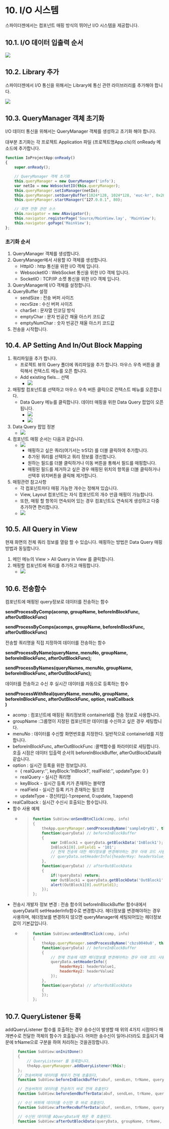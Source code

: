 # 10. I/O 시스템

스파이더젠에서는 컴포넌트 매핑 방식의 뛰어난 I/O 시스템을 제공합니다.

## 10.1. I/O 데이터 입출력 순서

![](https://github.com/asoosoft/spidergen-guidebook/tree/eeac9656bff5b368e79bf9dad544cae218642e17/assets/io-ex-001.png)

## 10.2.  Library 추가

스파이더젠에서 I/O 통신을 위해서는 Library에 통신 관련 라이브러리를 추가해야 합니다.

![](https://github.com/asoosoft/spidergen-guidebook/tree/eeac9656bff5b368e79bf9dad544cae218642e17/assets/io-ex-002.png)

## 10.3.  QueryManager 객체 초기화

I/O 데이터 통신을 위해서는 QueryManager 객체를 생성하고 초기화 해야 합니다.

대부분 초기화는 각 프로젝트 Application 파일 \(프로젝트명App.cls\)의 onReady 메소드에 추가합니다.

```javascript
function IoProjectApp:onReady()
{
    super.onReady();

    // QueryManager 객체 초기화
    this.queryManager = new QueryManager('info');
    var netIo = new WebsocketIO(this.queryManager); 
    this.queryManager.setIoManager(netIo);
    this.queryManager.setQueryBuffer(1024*128, 1024*128, 'euc-kr', 0x20, 0x30);
    this.queryManager.startManager(‘127.0.0.1’, 80);

    // 화면 전환 관련 소스
    this.navigator = new ANavigator();
    this.navigator.registerPage('Source/MainView.lay', 'MainView');
    this.navigator.goPage('MainView');
};
```

### **초기화 순서**

1. QueryManager 객체를 생성합니다.
2. QueryManager에서 사용할 IO 객체를 생성합니다.
   * HttpIO : http 통신을 위한 I/O 객체 입니다.
   * WebsocketIO : WebSocket 통신을 위한 I/O 객체 입니다.
   * SocketIO : TCP/IP 소켓 통신을 위한 I/O 객체 입니다.
3. QueryManager에 I/O 객체를 설정합니다.
4. QueryBuffer 설정
   * sendSize : 전송 버퍼 사이즈
   * recvSize : 수신 버퍼 사이즈
   * charSet :  문자열 인코딩 방식
   * emptyChar : 문자 빈공간 채울 아스키 코드값
   * emptyNumChar : 숫자 빈공간 채울 아스키 코드값
5. 전송을 시작합니다.

## 10.4.  AP Setting And In/Out Block Mapping

1. 쿼리파일을 추가 합니다.
   * 프로젝트 뷰의 Query 폴더에 쿼리파일을 추가 합니다. 마우스 우측 버튼을 클릭해서 컨텍스트 메뉴를 오픈 합니다.
   * Add existing fiels... 선택
     * ![](https://github.com/asoosoft/spidergen-guidebook/tree/eeac9656bff5b368e79bf9dad544cae218642e17/assets/io-ex-004.png)
2. 매핑할 컴포넌트를 선택하고 마우스 우측 버튼 클릭으로 컨텍스트 메뉴를 오픈합니다.
   * Data Query 메뉴를 클릭합니다. 데이터 매핑을 위한 Data Query 팝업이 오픈됩니다.
     * ![](https://github.com/asoosoft/spidergen-guidebook/tree/eeac9656bff5b368e79bf9dad544cae218642e17/assets/io-ex-008.png)
     * ![](https://github.com/asoosoft/spidergen-guidebook/tree/eeac9656bff5b368e79bf9dad544cae218642e17/assets/io-ex-009.png)
3. Data Query 팝업 정본
   * ![](https://github.com/asoosoft/spidergen-guidebook/tree/eeac9656bff5b368e79bf9dad544cae218642e17/assets/io-ex-010.png)
4. 컴포넌트 매핑 순서는 다음과 같습니다.
   * ![](https://github.com/asoosoft/spidergen-guidebook/tree/eeac9656bff5b368e79bf9dad544cae218642e17/assets/io-ex-011.png)
     * 매핑하고 싶은 쿼리\(여기서는 tr512\) 를 더블 클릭하여 추가합니다.
     * 추가된 쿼리를 선택하고 쿼리 정보를 갱신합니다.
     * 원하는 필드를 더블 클릭하거나 이동 버튼을 통해서 필드를 매핑합니다.
     * 매핑된 필드를 제거하고 싶은 경우 매핑된 위치의 항목을 더블 클릭하거나 선택후 위치버튼을 클릭해 제거합니다.
5. 매핑관련 참고사항
   * 각 컴포넌트마다 매핑 가능한 개수는 정해져 있습니다.
   * View, Layout 컴포넌트는 자식 컴포넌트의 개수 만큼 매핑이 가능합니다.
   * 또한, 매핑 할  항목이 연속되어 있는 경우 컴포넌트도 연속되게 생성하고 다중 추가하면 편리합니다.
   * ![](https://github.com/asoosoft/spidergen-guidebook/tree/eeac9656bff5b368e79bf9dad544cae218642e17/assets/io-ex-015.png)

## 10.5.  All Query in View

현재 화면의 전체 쿼리 정보를 열람 할 수 있습니다. 매핑하는 방법은 Data Query 매핑 방법과 동일합니다.

1. 메인 메뉴의 View &gt; All Query in View 를 클릭합니다.
2. 매핑할 컴포넌트에 쿼리를 추가하고 매핑합니다.
   * ![](https://github.com/asoosoft/spidergen-guidebook/tree/eeac9656bff5b368e79bf9dad544cae218642e17/assets/io-ex-014.png)

## 10.6. 전송함수

컴포넌트에 매핑된 query정보로 데이터를 전송하는 함수

**sendProcessByComp\(acomp, groupName, beforeInBlockFunc, afterOutBlockFunc\)**    


**sendProcessByComps\(acomps, groupName, beforeInBlockFunc, afterOutBlockFunc\)**    


전송할 쿼리명을 직접 지정하여 데이터를 전송하는 함수

**sendProcessByName\(queryName, menuNo, groupName, beforeInBlockFunc, afterOutBlockFunc\);**    


**sendProcessByNames\(queryNames, menuNo, groupName, beforeInBlockFunc, afterOutBlockFunc\);**    


데이터를 전송하고 수신 후 실시간 데이터를 자동으로 등록하는 함수

**sendProcessWithReal\(queryName, menuNo, groupName, beforeInBlockFunc, afterOutBlockFunc, option, realCallback  
\)**

* acomp : 컴포넌트에 매핑된 쿼리정보와 containerId를 전송 정보로 사용합니다.
* groupName :그룹명이 지정된 컴포넌트만 데이터를 수신하고 싶은 경우 세팅합니다.
* menuNo : 데이터를 수신할 화면번호를 지정한다. 일반적으로 containerId를 지정합니다.
* beforeInBlockFunc, afterOutBlockFunc :콜백함수를 파라미터로 세팅합니다. 호출 시점은 데이터 입출력 순서의 beforeInBlockBuffer, afterOutBlockData와 같습니다.
* option : 실시간 등록을 위한 정보입니다.
  * { realQuery:'', keyBlock:'InBlock1', realField:'', updateType: 0 }
  * realQuery - 실시간 쿼리명
  * keyBlock - 실시간 등록 키가 존재하는 블락명
  * realField - 실시간 등록 키가 존재하는 필드명
  * updateType - 갱신타입\(-1:prepend, 0:update, 1:append\)
* realCallback : 실시간 수신시 호출되는 함수입니다.
* 함수 사용 예제
  * > ```javascript
    > function SubView:onSendBtnClick(comp, info)
    > {
    >     theApp.queryManager.sendProcessByName('sampleQry01', this.getContainerId(), null,
    >     function(queryData) // beforeInBlockBuffer
    >     {
    >         var InBlock1 = queryData.getBlockData('InBlock1');
    >         InBlock1[0].inField1 = '101';
    >         // 현재 전송에 대한 헤더정보를 변경해야하는 경우 아래 코드 사용
    >         // queryData.setHeaderInfo({headerKey: headerValue});
    >     },
    >     function(queryData) // afterOutBlockData
    >     {
    >         if(!queryData) return;
    >         var OutBlock1 = queryData.getBlockData('OutBlock1');
    >         alert(OutBlock1[0].outField1);
    >     });
    > };
    > ```
* 전송시 개발자 정보 변경 : 전송 함수의 beforeInBlockBuffer 함수내에서 queryData의 setHeaderInfo함수로 변경합니다. 헤더정보를 변경해야하는 경우 사용하며, 헤더정보를 변경하지 않으면 queryManager에 세팅되어있는 헤더정보값이 기본값입니다.
  * > ```javascript
    > function SubView:onSendBtnClick(comp, info)
    > {
    >     theApp.queryManager.sendProcessByName('cbzs0040u0', this.getContainerId(), null,
    >     function(queryData) // beforeInBlockBuffer
    >     {
    >         // 현재 전송에 대한 헤더정보를 변경해야하는 경우 아래 코드 사용
    >         queryData.setHeaderInfo({
    >             headerKey1: headerValue1,
    >             headerKey2: headerValue2
    >         });
    >     },
    >     function(queryData) // afterOutBlockData
    >     {
    >     });
    > };
    > ```

## 10.7. QueryListener 등록

addQueryListener 함수를 호출하는 경우 송수신이 발생할 때 위의 4가지 시점마다 매개변수로 전달한 객체의 함수가 호출됩니다. 어떠한 송수신이 일어나더라도 호출되기 때문에 trName으로 구분을 하여 처리하는 것을권장합니다.

> ```javascript
> function SubView:onInitDone()
> {
>     // QueryListener 를 등록합니다.
>     theApp.queryManageer.addQueryListener(this);
> };
> // 전송버퍼에 데이터를 채우기 전에 호출된다,
> function SubView:beforeInBlockBuffer(abuf, sendLen, trName, queryManager){};
>
> // 전송버퍼의 데이터를 전송하기 바로 전에 호출된다
> function SubView:beforeSendBufferData(abuf, sendLen, trName, queryManager){};
>
> // 수신 버퍼에 데이터를 수신한 후 바로 호출된다.
> function SubView:afterRecvBufferData(abuf, sendLen, trName, queryManager){};
>
> // 수신된 데이터를 AQueryData에 채운 후 호출된다.
> function SubView:afterOutBlockData(queryData, groupName, trName, queryManager){};
> ```

